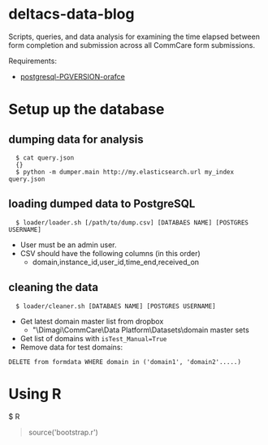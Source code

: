# deltacs-data-blog
Scripts, queries, and data analysis for examining the time elapsed between form completion and submission across all CommCare form submissions.

Requirements:
* [postgresql-PGVERSION-orafce](https://github.com/orafce/orafce)

# Setup up the database
## dumping data for analysis
```
  $ cat query.json
  {}
  $ python -m dumper.main http://my.elasticsearch.url my_index query.json
```

## loading dumped data to PostgreSQL
```
  $ loader/loader.sh [/path/to/dump.csv] [DATABAES NAME] [POSTGRES USERNAME]
```

* User must be an admin user.
* CSV should have the following columns (in this order)
    * domain,instance_id,user_id,time_end,received_on
    
## cleaning the data
```
  $ loader/cleaner.sh [DATABAES NAME] [POSTGRES USERNAME]
```
* Get latest domain master list from dropbox
  * "\Dimagi\CommCare\Data Platform\Datasets\domain master sets
* Get list of domains with `isTest_Manual=True`
* Remove data for test domains:

```
DELETE from formdata WHERE domain in ('domain1', 'domain2'.....)
```

# Using R

$ R
> source('bootstrap.r')
